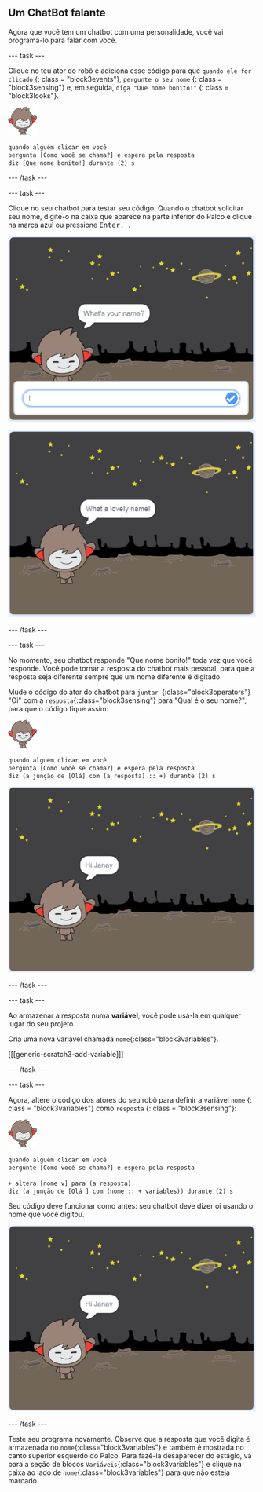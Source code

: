 ## Um ChatBot falante

Agora que você tem um chatbot com uma personalidade, você vai programá-lo para falar com você.

\--- task \---

Clique no teu ator do robô e adiciona esse código para que ` quando ele for clicado ` {: class = "block3events"}, ` pergunte o seu nome ` {: class = "block3sensing"} e, em seguida, ` diga "Que nome bonito!" ` {: class = "block3looks"}.

![ator nano](images/nano-sprite.png)

```blocks3
quando alguém clicar em você
pergunta [Como você se chama?] e espera pela resposta
diz [Que nome bonito!] durante (2) s
```

\--- /task \---

\--- task \---

Clique no seu chatbot para testar seu código. Quando o chatbot solicitar seu nome, digite-o na caixa que aparece na parte inferior do Palco e clique na marca azul ou pressione <kbd> Enter. </kbd>.

![Testing a ChatBot response](images/chatbot-ask-test1.png)

![Testing a ChatBot response](images/chatbot-ask-test2.png)

\--- /task \---

\--- task \---

No momento, seu chatbot responde "Que nome bonito!" toda vez que você responde. Você pode tornar a resposta do chatbot mais pessoal, para que a resposta seja diferente sempre que um nome diferente é digitado.

Mude o código do ator do chatbot para `juntar `{:class="block3operators"} "Oi" com a `resposta`{:class="block3sensing"} para "Qual é o seu nome?", para que o código fique assim:

![ator nano](images/nano-sprite.png)

```blocks3
quando alguém clicar em você
pergunta [Como você se chama?] e espera pela resposta
diz (a junção de [Olá] com (a resposta) :: +) durante (2) s
```

![Testing a personalised reply](images/chatbot-answer-test.png)

\--- /task \---

\--- task \---

Ao armazenar a resposta numa **variável**, você pode usá-la em qualquer lugar do seu projeto.

Cria uma nova variável chamada `nome`{:class="block3variables"}.

[[[generic-scratch3-add-variable]]]

\--- /task \---

\--- task \---

Agora, altere o código dos atores do seu robô para definir a variável ` nome ` {: class = "block3variables"} como ` resposta ` {: class = "block3sensing"}:

![ator nano](images/nano-sprite.png)

```blocks3
quando alguém clicar em você
pergunte [Como você se chama?] e espera pela resposta

+ altera [nome v] para (a resposta)
diz (a junção de [Olá ] com (nome :: + variables)) durante (2) s
```

Seu código deve funcionar como antes: seu chatbot deve dizer oi usando o nome que você digitou.

![Testing a personalised reply](images/chatbot-answer-test.png)

\--- /task \---

Teste seu programa novamente. Observe que a resposta que você digita é armazenada no `nome`{:class="block3variables"} e também é mostrada no canto superior esquerdo do Palco. Para fazê-la desaparecer do estágio, vá para a seção de blocos `Variáveis`{:class="block3variables"} e clique na caixa ao lado de `nome`{:class="block3variables"} para que não esteja marcado.